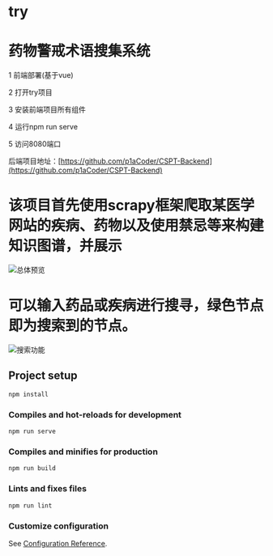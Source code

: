 # try

# 药物警戒术语搜集系统

1 前端部署(基于vue)

2 打开try项目

3 安装前端项目所有组件

4 运行npm run serve

5 访问8080端口

后端项目地址：[https://github.com/p1aCoder/CSPT-Backend](https://github.com/p1aCoder/CSPT-Backend)

# 该项目首先使用scrapy框架爬取某医学网站的疾病、药物以及使用禁忌等来构建知识图谱，并展示

![总体预览](https://github.com/p1aCoder/CSPT-Forend/blob/master/total.png)

# 可以输入药品或疾病进行搜寻，绿色节点即为搜索到的节点。

![搜索功能](https://github.com/p1aCoder/CSPT-Forend/blob/master/search.png)

## Project setup
```
npm install
```

### Compiles and hot-reloads for development
```
npm run serve
```

### Compiles and minifies for production
```
npm run build
```

### Lints and fixes files
```
npm run lint
```

### Customize configuration
See [Configuration Reference](https://cli.vuejs.org/config/).

